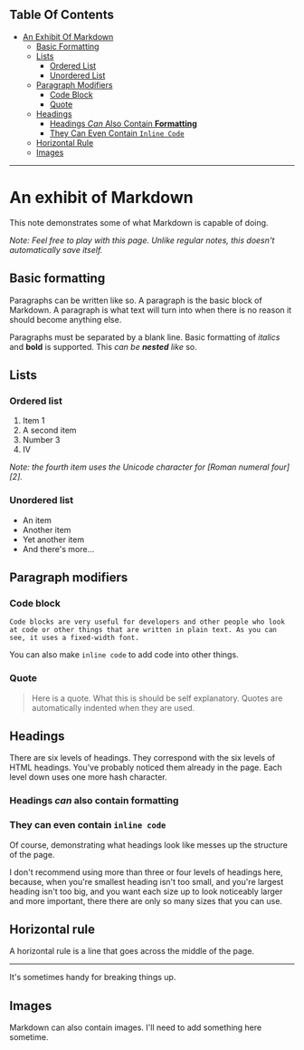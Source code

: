 ## Table Of Contents 
- [An Exhibit Of Markdown](#an-exhibit-of-markdown)
	- [Basic Formatting](#basic-formatting)
	- [Lists](#lists)
		- [Ordered List](#ordered-list)
		- [Unordered List](#unordered-list)
	- [Paragraph Modifiers](#paragraph-modifiers)
		- [Code Block](#code-block)
		- [Quote](#quote)
	- [Headings](#headings)
		- [Headings *Can* Also Contain **Formatting**](#headings-*can*-also-contain-**formatting**)
		- [They Can Even Contain `Inline Code`](#they-can-even-contain-`inline-code`)
	- [Horizontal Rule](#horizontal-rule)
	- [Images](#images)

---

# An exhibit of Markdown<a name="an-exhibit-of-markdown"></a>

This note demonstrates some of what Markdown is capable of doing.

*Note: Feel free to play with this page. Unlike regular notes, this doesn't automatically save itself.*

## Basic formatting<a name="basic-formatting"></a>

Paragraphs can be written like so. A paragraph is the basic block of Markdown. A paragraph is what text will turn into when there is no reason it should become anything else.

Paragraphs must be separated by a blank line. Basic formatting of *italics* and **bold** is supported. This *can be **nested** like* so.

## Lists<a name="lists"></a>

### Ordered list<a name="ordered-list"></a>

1. Item 1
2. A second item
3. Number 3
4. Ⅳ

*Note: the fourth item uses the Unicode character for [Roman numeral four][2].*

### Unordered list<a name="unordered-list"></a>

* An item
* Another item
* Yet another item
* And there's more...

## Paragraph modifiers<a name="paragraph-modifiers"></a>

### Code block<a name="code-block"></a>

    Code blocks are very useful for developers and other people who look at code or other things that are written in plain text. As you can see, it uses a fixed-width font.

You can also make `inline code` to add code into other things.

### Quote<a name="quote"></a>

> Here is a quote. What this is should be self explanatory. Quotes are automatically indented when they are used.

## Headings<a name="headings"></a>

There are six levels of headings. They correspond with the six levels of HTML headings. You've probably noticed them already in the page. Each level down uses one more hash character.

### Headings *can* also contain **formatting**<a name="headings-*can*-also-contain-**formatting**"></a>

### They can even contain `inline code`<a name="they-can-even-contain-`inline-code`"></a>

Of course, demonstrating what headings look like messes up the structure of the page.

I don't recommend using more than three or four levels of headings here, because, when you're smallest heading isn't too small, and you're largest heading isn't too big, and you want each size up to look noticeably larger and more important, there there are only so many sizes that you can use.


## Horizontal rule<a name="horizontal-rule"></a>

A horizontal rule is a line that goes across the middle of the page.

---

It's sometimes handy for breaking things up.

## Images<a name="images"></a>

Markdown can also contain images. I'll need to add something here sometime.

